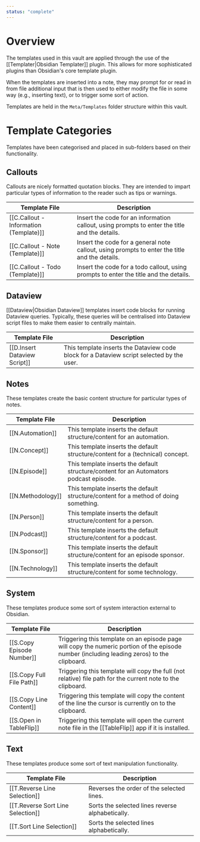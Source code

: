 ```yaml
---
status: "complete"
---
```

# Overview
The templates used in this vault are applied through the use of the [[Templater|Obsidian Templater]] plugin. This allows for more sophisticated plugins than Obsidian's core template plugin.

When the templates are inserted into a note, they may prompt for or read in from file additional input that is then used to either modify the file in some way (e.g., inserting text), or to trigger some sort of action.

Templates are held in the `Meta/Templates` folder structure within this vault.

# Template Categories
Templates have been categorised and placed in sub-folders based on their functionality.

## Callouts
Callouts are nicely formatted quotation blocks. They are intended to impart particular types of information to the reader such as tips or warnings.

| Template File                          | Description                                                                                   |
| -------------------------------------- | --------------------------------------------------------------------------------------------- |
| [[C.Callout - Information (Template)]] | Insert the code for an information callout, using prompts to enter the title and the details. |
| [[C.Callout - Note (Template)]]        | Insert the code for a general note callout, using prompts to enter the title and the details. |
| [[C.Callout - Todo (Template)]]        | Insert the code for a todo callout, using prompts to enter the title and the details.         |

## Dataview
[[Dataview|Obsidian Dataview]] templates insert code blocks for running Dataview queries. Typically, these queries will be centralised into Dataview script files to make them easier to centrally maintain.

| Template File                | Description                                                                               |
| ---------------------------- | ----------------------------------------------------------------------------------------- |
| [[D.Insert Dataview Script]] | This template inserts the Dataview code block for a Dataview script selected by the user. |

## Notes
These templates create the basic content structure for particular types of notes.

| Template File     | Description                                                                            |
| ----------------- | -------------------------------------------------------------------------------------- |
| [[N.Automation]]  | This template inserts the default structure/content for an automation.                 |
| [[N.Concept]]     | This template inserts the default structure/content for a (technical) concept.         |
| [[N.Episode]]     | This template inserts the default structure/content for an Automators podcast episode. |
| [[N.Methodology]] | This template inserts the default structure/content for a method of doing something.   |
| [[N.Person]]      | This template inserts the default structure/content for a person.                      |
| [[N.Podcast]]     | This template inserts the default structure/content for a podcast.                     |
| [[N.Sponsor]]     | This template inserts the default structure/content for an episode sponsor.            |
| [[N.Technology]]  | This template inserts the default structure/content for some technology.               |

## System
These templates produce some sort of system interaction external to Obsidian.

| Template File             | Description                                                                                                                                 |
| ------------------------- | ------------------------------------------------------------------------------------------------------------------------------------------- |
| [[S.Copy Episode Number]] | Triggering this template on an episode page will copy the numeric portion of the episode number (including leading zeros) to the clipboard. |
| [[S.Copy Full File Path]] | Triggering this template will copy the full (not relative) file path for the current note to the clipboard.                                 |
| [[S.Copy Line Content]]   | Triggering this template will copy the content of the line the cursor is currently on to the clipboard.                                     |
| [[S.Open in TableFlip]]   | Triggering this template will open the current note file in the [[TableFlip]] app if it is installed.                                       |


## Text
These templates produce some sort of text manipulation functionality.

| Template File                     | Description                                      |
| --------------------------------- | ------------------------------------------------ |
| [[T.Reverse Line Selection]]      | Reverses the order of the selected lines.        |
| [[T.Reverse Sort Line Selection]] | Sorts the selected lines reverse alphabetically. |
| [[T.Sort Line Selection]]         | Sorts the selected lines alphabetically.         |